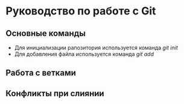 # Руководство по работе с Git

## Основные команды

* Для инициализации рапозитория используется команда *git init*
* Для добавления файла используется команда *git add*


## Работа с ветками

## Конфликты при слиянии